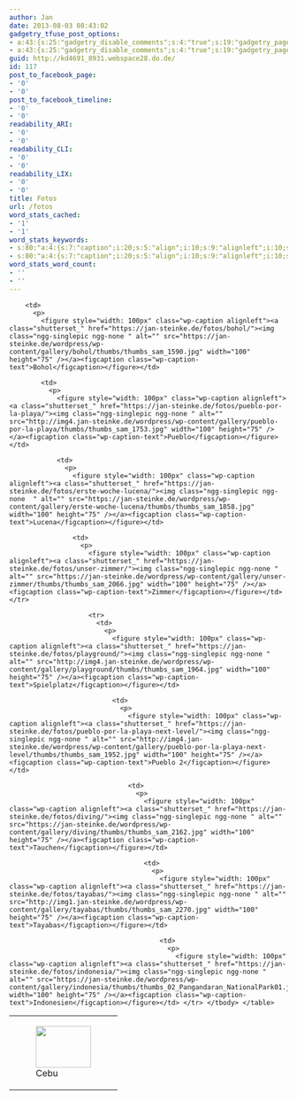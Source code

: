 ```yaml
---
author: Jan
date: 2013-08-03 08:43:02
gadgetry_tfuse_post_options:
- a:43:{s:25:"gadgetry_disable_comments";s:4:"true";s:19:"gadgetry_page_title";s:13:"default_title";s:21:"gadgetry_custom_title";s:0:"";s:23:"gadgetry_header_element";s:6:"slider";s:22:"gadgetry_select_slider";s:13:"51c9d68f133ba";s:17:"gadgetry_page_map";s:0:"";s:21:"gadgetry_top_ad_space";s:5:"false";s:21:"gadgetry_top_ad_image";s:0:"";s:19:"gadgetry_top_ad_url";s:0:"";s:23:"gadgetry_top_ad_adsense";s:0:"";s:28:"gadgetry_bfcontent_ads_space";s:5:"false";s:23:"gadgetry_bfcontent_type";s:5:"image";s:25:"gadgetry_bfcontent_number";s:3:"one";s:29:"gadgetry_bfcontent_ads_image1";s:0:"";s:27:"gadgetry_bfcontent_ads_url1";s:0:"";s:31:"gadgetry_bfcontent_ads_adsense1";s:0:"";s:29:"gadgetry_bfcontent_ads_image2";s:0:"";s:27:"gadgetry_bfcontent_ads_url2";s:0:"";s:31:"gadgetry_bfcontent_ads_adsense2";s:0:"";s:29:"gadgetry_bfcontent_ads_image3";s:0:"";s:27:"gadgetry_bfcontent_ads_url3";s:0:"";s:31:"gadgetry_bfcontent_ads_adsense3";s:0:"";s:29:"gadgetry_bfcontent_ads_image4";s:0:"";s:27:"gadgetry_bfcontent_ads_url4";s:0:"";s:31:"gadgetry_bfcontent_ads_adsense4";s:0:"";s:29:"gadgetry_bfcontent_ads_image5";s:0:"";s:27:"gadgetry_bfcontent_ads_url5";s:0:"";s:31:"gadgetry_bfcontent_ads_adsense5";s:0:"";s:29:"gadgetry_bfcontent_ads_image6";s:0:"";s:27:"gadgetry_bfcontent_ads_url6";s:0:"";s:31:"gadgetry_bfcontent_ads_adsense6";s:0:"";s:29:"gadgetry_bfcontent_ads_image7";s:0:"";s:27:"gadgetry_bfcontent_ads_url7";s:0:"";s:31:"gadgetry_bfcontent_ads_adsense7";s:0:"";s:19:"gadgetry_hook_space";s:5:"false";s:19:"gadgetry_hook_image";s:0:"";s:17:"gadgetry_hook_url";s:0:"";s:21:"gadgetry_hook_adsense";s:0:"";s:20:"gadgetry_content_top";s:0:"";s:23:"gadgetry_content_bottom";s:0:"";s:18:"gadgetry_seo_title";s:0:"";s:24:"gadgetry_seo_description";s:0:"";s:21:"gadgetry_seo_keywords";s:0:"";}
- a:43:{s:25:"gadgetry_disable_comments";s:4:"true";s:19:"gadgetry_page_title";s:13:"default_title";s:21:"gadgetry_custom_title";s:0:"";s:23:"gadgetry_header_element";s:6:"slider";s:22:"gadgetry_select_slider";s:13:"51c9d68f133ba";s:17:"gadgetry_page_map";s:0:"";s:21:"gadgetry_top_ad_space";s:5:"false";s:21:"gadgetry_top_ad_image";s:0:"";s:19:"gadgetry_top_ad_url";s:0:"";s:23:"gadgetry_top_ad_adsense";s:0:"";s:28:"gadgetry_bfcontent_ads_space";s:5:"false";s:23:"gadgetry_bfcontent_type";s:5:"image";s:25:"gadgetry_bfcontent_number";s:3:"one";s:29:"gadgetry_bfcontent_ads_image1";s:0:"";s:27:"gadgetry_bfcontent_ads_url1";s:0:"";s:31:"gadgetry_bfcontent_ads_adsense1";s:0:"";s:29:"gadgetry_bfcontent_ads_image2";s:0:"";s:27:"gadgetry_bfcontent_ads_url2";s:0:"";s:31:"gadgetry_bfcontent_ads_adsense2";s:0:"";s:29:"gadgetry_bfcontent_ads_image3";s:0:"";s:27:"gadgetry_bfcontent_ads_url3";s:0:"";s:31:"gadgetry_bfcontent_ads_adsense3";s:0:"";s:29:"gadgetry_bfcontent_ads_image4";s:0:"";s:27:"gadgetry_bfcontent_ads_url4";s:0:"";s:31:"gadgetry_bfcontent_ads_adsense4";s:0:"";s:29:"gadgetry_bfcontent_ads_image5";s:0:"";s:27:"gadgetry_bfcontent_ads_url5";s:0:"";s:31:"gadgetry_bfcontent_ads_adsense5";s:0:"";s:29:"gadgetry_bfcontent_ads_image6";s:0:"";s:27:"gadgetry_bfcontent_ads_url6";s:0:"";s:31:"gadgetry_bfcontent_ads_adsense6";s:0:"";s:29:"gadgetry_bfcontent_ads_image7";s:0:"";s:27:"gadgetry_bfcontent_ads_url7";s:0:"";s:31:"gadgetry_bfcontent_ads_adsense7";s:0:"";s:19:"gadgetry_hook_space";s:5:"false";s:19:"gadgetry_hook_image";s:0:"";s:17:"gadgetry_hook_url";s:0:"";s:21:"gadgetry_hook_adsense";s:0:"";s:20:"gadgetry_content_top";s:0:"";s:23:"gadgetry_content_bottom";s:0:"";s:18:"gadgetry_seo_title";s:0:"";s:24:"gadgetry_seo_description";s:0:"";s:21:"gadgetry_seo_keywords";s:0:"";}
guid: http://kd4691_8931.webspace28.do.de/
id: 117
post_to_facebook_page:
- '0'
- '0'
post_to_facebook_timeline:
- '0'
- '0'
readability_ARI:
- '0'
- '0'
readability_CLI:
- '0'
- '0'
readability_LIX:
- '0'
- '0'
title: Fotos
url: /fotos
word_stats_cached:
- '1'
- '1'
word_stats_keywords:
- s:80:"a:4:{s:7:"caption";i:20;s:5:"align";i:10;s:9:"alignleft";i:10;s:5:"width";i:10;}";
- s:80:"a:4:{s:7:"caption";i:20;s:5:"align";i:10;s:9:"alignleft";i:10;s:5:"width";i:10;}";
word_stats_word_count:
- ''
- ''
---
```


<table border="0">
  <tr>
    <td>
      <p>
        <figure style="width: 100px" class="wp-caption alignleft"><a class="shutterset_" href="https://jan-steinke.de/fotos/cebu/"><img class="ngg-singlepic ngg-none  " alt="" src="http://img1.jan-steinke.de/wordpress/wp-content/gallery/cebu/thumbs/thumbs_SAM_1470.JPG" width="100" height="75" /></a><figcaption class="wp-caption-text">Cebu</figcaption></figure></td> 
        
        <td>
          <p>
            <figure style="width: 100px" class="wp-caption alignleft"><a class="shutterset_" href="https://jan-steinke.de/fotos/bohol/"><img class="ngg-singlepic ngg-none " alt="" src="https://jan-steinke.de/wordpress/wp-content/gallery/bohol/thumbs/thumbs_sam_1590.jpg" width="100" height="75" /></a><figcaption class="wp-caption-text">Bohol</figcaption></figure></td> 
            
            <td>
              <p>
                <figure style="width: 100px" class="wp-caption alignleft"><a class="shutterset_" href="https://jan-steinke.de/fotos/pueblo-por-la-playa/"><img class="ngg-singlepic ngg-none " alt="" src="http://img4.jan-steinke.de/wordpress/wp-content/gallery/pueblo-por-la-playa/thumbs/thumbs_sam_1753.jpg" width="100" height="75" /></a><figcaption class="wp-caption-text">Pueblo</figcaption></figure></td> 
                
                <td>
                  <p>
                    <figure style="width: 100px" class="wp-caption alignleft"><a class="shutterset_" href="https://jan-steinke.de/fotos/erste-woche-lucena/"><img class="ngg-singlepic ngg-none  " alt="" src="https://jan-steinke.de/wordpress/wp-content/gallery/erste-woche-lucena/thumbs/thumbs_sam_1858.jpg" width="100" height="75" /></a><figcaption class="wp-caption-text">Lucena</figcaption></figure></td> 
                    
                    <td>
                      <p>
                        <figure style="width: 100px" class="wp-caption alignleft"><a class="shutterset_" href="https://jan-steinke.de/fotos/unser-zimmer/"><img class="ngg-singlepic ngg-none " alt="" src="https://jan-steinke.de/wordpress/wp-content/gallery/unser-zimmer/thumbs/thumbs_sam_2066.jpg" width="100" height="75" /></a><figcaption class="wp-caption-text">Zimmer</figcaption></figure></td> </tr> 
                        
                        <tr>
                          <td>
                            <p>
                              <figure style="width: 100px" class="wp-caption alignleft"><a class="shutterset_" href="https://jan-steinke.de/fotos/playground/"><img class="ngg-singlepic ngg-none " alt="" src="http://img4.jan-steinke.de/wordpress/wp-content/gallery/playground/thumbs/thumbs_sam_1964.jpg" width="100" height="75" /></a><figcaption class="wp-caption-text">Spielplatz</figcaption></figure></td> 
                              
                              <td>
                                <p>
                                  <figure style="width: 100px" class="wp-caption alignleft"><a class="shutterset_" href="https://jan-steinke.de/fotos/pueblo-por-la-playa-next-level/"><img class="ngg-singlepic ngg-none " alt="" src="http://img4.jan-steinke.de/wordpress/wp-content/gallery/pueblo-por-la-playa-next-level/thumbs/thumbs_sam_1952.jpg" width="100" height="75" /></a><figcaption class="wp-caption-text">Pueblo 2</figcaption></figure></td> 
                                  
                                  <td>
                                    <p>
                                      <figure style="width: 100px" class="wp-caption alignleft"><a class="shutterset_" href="https://jan-steinke.de/fotos/diving/"><img class="ngg-singlepic ngg-none " alt="" src="https://jan-steinke.de/wordpress/wp-content/gallery/diving/thumbs/thumbs_sam_2162.jpg" width="100" height="75" /></a><figcaption class="wp-caption-text">Tauchen</figcaption></figure></td> 
                                      
                                      <td>
                                        <p>
                                          <figure style="width: 100px" class="wp-caption alignleft"><a class="shutterset_" href="https://jan-steinke.de/fotos/tayabas/"><img class="ngg-singlepic ngg-none " alt="" src="http://img1.jan-steinke.de/wordpress/wp-content/gallery/tayabas/thumbs/thumbs_sam_2270.jpg" width="100" height="75" /></a><figcaption class="wp-caption-text">Tayabas</figcaption></figure></td> 
                                          
                                          <td>
                                            <p>
                                              <figure style="width: 100px" class="wp-caption alignleft"><a class="shutterset_" href="https://jan-steinke.de/fotos/indonesia/"><img class="ngg-singlepic ngg-none " alt="" src="https://jan-steinke.de/wordpress/wp-content/gallery/indonesia/thumbs/thumbs_02_Pangandaran_NationalPark01.jpg" width="100" height="75" /></a><figcaption class="wp-caption-text">Indonesien</figcaption></figure></td> </tr> </tbody> </table>